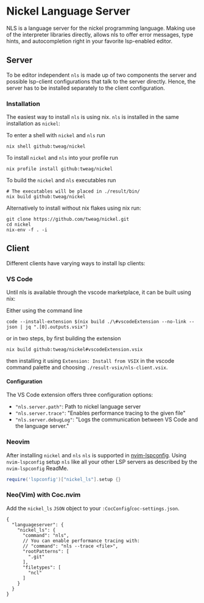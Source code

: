 # Nickel Language Server

NLS is a language server for the nickel programming language.  Making use of the interpreter libraries directly, allows nls to offer error messages, type hints, and autocompletion right in your favorite lsp-enabled editor.

## Server
  
To be editor independent `nls` is made up of two components the server and possible lsp-client configurations that talk to the server directly.
Hence, the server has to be installed separately to the client configuration. 

### Installation

The easiest way to install `nls` is using nix. `nls` is installed in the same installation as `nickel`:


To enter a shell with `nickel` and `nls` run

```
nix shell github:tweag/nickel
```

To install `nickel` and `nls` into your profile run

```
nix profile install github:tweag/nickel
```

To build the `nickel` and `nls` executables run

```
# The executables will be placed in ./result/bin/
nix build github:tweag/nickel
```

Alternatively to install without nix flakes using nix run:

```
git clone https://github.com/tweag/nickel.git
cd nickel
nix-env -f . -i
```

## Client

Different clients have varying ways to install lsp clients:

### VS Code

Until nls is available through the vscode marketplace, it can be built using nix:

Either using the command line

```
code --install-extension $(nix build ./\#vscodeExtension --no-link --json | jq ".[0].outputs.vsix")
```

or in two steps, by first building the extension

```
nix build github:tweag/nickel#vscodeExtension.vsix
```

then installing it using `Extension: Install from VSIX` in the vscode command palette and choosing `./result-vsix/nls-client.vsix`.

#### Configuration

The VS Code extension offers three configuration options: 

- `"nls.server.path"`: Path to nickel language server
- `"nls.server.trace"`: "Enables performance tracing to the given file"
- `"nls.server.debugLog"`: "Logs the communication between VS Code and the language server." 

### Neovim

After installing `nickel` and `nls`
`nls` is supported in [nvim-lspconfig](https://github.com/neovim/nvim-lspconfig).
Using `nvim-lspconfig` setup `nls` like all your other LSP servers as described by the `nvim-lspconfig` ReadMe.

```lua
require('lspconfig')["nickel_ls"].setup {}
```

### Neo(Vim) with Coc.nvim

Add the `nickel_ls` `JSON` object to your `:CocConfig`/`coc-settings.json`.
```
{
  "languageserver": {
    "nickel_ls": {
      "command": "nls",
      // You can enable performance tracing with:
      // "command": "nls --trace <file>",
      "rootPatterns": [
        ".git"
      ],
      "filetypes": [
        "ncl"
      ]
    }
  }
}
```
